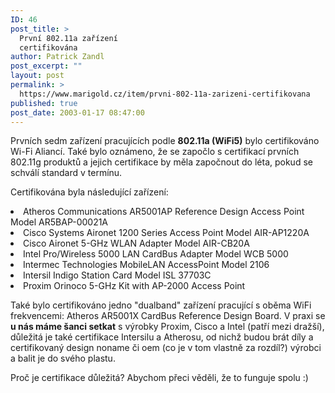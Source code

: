 ```yaml
---
ID: 46
post_title: >
  První 802.11a zařízení
  certifikována
author: Patrick Zandl
post_excerpt: ""
layout: post
permalink: >
  https://www.marigold.cz/item/prvni-802-11a-zarizeni-certifikovana
published: true
post_date: 2003-01-17 08:47:00
---
```

<P>Prvních sedm zařízení pracujících podle <STRONG>802.11a (WiFi5)</STRONG> bylo certifikováno Wi-Fi Aliancí. Také bylo oznámeno, že se započlo s certifikací prvních 802.11g produktů a jejich certifikace by měla započnout do léta, pokud se schválí standard v termínu. </P>
<P>Certifikována byla následující zařízení:</P>
<LI>Atheros Communications AR5001AP Reference Design Access Point Model AR5BAP-00021A 
<LI>Cisco Systems Aironet 1200 Series Access Point Model AIR-AP1220A 
<LI>Cisco Aironet 5-GHz WLAN Adapter Model AIR-CB20A 
<LI>Intel Pro/Wireless 5000 LAN CardBus Adapter Model WCB 5000 
<LI>Intermec Technologies MobileLAN AccessPoint Model 2106 
<LI>Intersil Indigo Station Card Model ISL 37703C 
<LI>Proxim Orinoco 5-GHz Kit with AP-2000 Access Point</LI>
<P>Také bylo certifikováno jedno "dualband" zařízení pracující s oběma WiFi frekvencemi: Atheros AR5001X CardBus Reference Design Board. V praxi se <STRONG>u nás máme šanci setkat</STRONG> s výrobky Proxim, Cisco a Intel (patří mezi dražší), důležitá je také certifikace Intersilu a Atherosu, od nichž budou brát díly a certifikovaný design noname či oem (co je v tom vlastně za rozdíl?) výrobci a balit je do svého plastu.</P>
<P>Proč je certifikace důležitá? Abychom přeci věděli, že to funguje spolu :)</P>